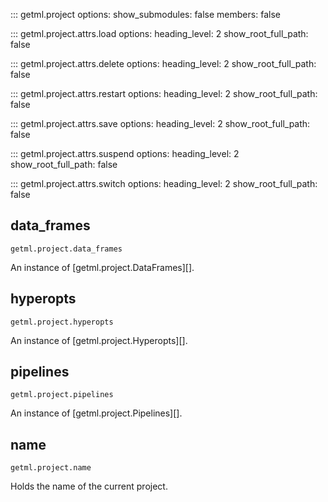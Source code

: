 ::: getml.project
    options:
      show_submodules: false
      members: false


::: getml.project.attrs.load
    options:
        heading_level: 2
        show_root_full_path: false

::: getml.project.attrs.delete
    options:
        heading_level: 2
        show_root_full_path: false

::: getml.project.attrs.restart
    options:
        heading_level: 2
        show_root_full_path: false

::: getml.project.attrs.save
    options:
        heading_level: 2
        show_root_full_path: false

::: getml.project.attrs.suspend
    options:
        heading_level: 2
        show_root_full_path: false

::: getml.project.attrs.switch
    options:
        heading_level: 2
        show_root_full_path: false


## data_frames
```
getml.project.data_frames
```
An instance of [getml.project.DataFrames][].


## hyperopts
```
getml.project.hyperopts
```
An instance of [getml.project.Hyperopts][].


## pipelines
```
getml.project.pipelines
```
An instance of [getml.project.Pipelines][].


## name
```
getml.project.name
```
Holds the name of the current project.